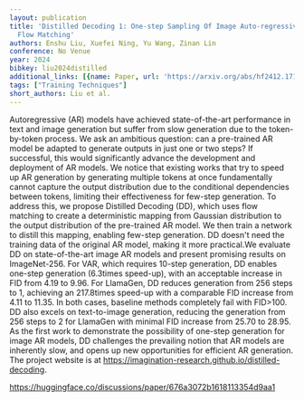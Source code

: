 ```yaml
---
layout: publication
title: 'Distilled Decoding 1: One-step Sampling Of Image Auto-regressive Models With
  Flow Matching'
authors: Enshu Liu, Xuefei Ning, Yu Wang, Zinan Lin
conference: No Venue
year: 2024
bibkey: liu2024distilled
additional_links: [{name: Paper, url: 'https://arxiv.org/abs/hf2412.17153'}]
tags: ["Training Techniques"]
short_authors: Liu et al.
---
```

Autoregressive (AR) models have achieved state-of-the-art performance in text and image generation but suffer from slow generation due to the token-by-token process. We ask an ambitious question: can a pre-trained AR model be adapted to generate outputs in just one or two steps? If successful, this would significantly advance the development and deployment of AR models. We notice that existing works that try to speed up AR generation by generating multiple tokens at once fundamentally cannot capture the output distribution due to the conditional dependencies between tokens, limiting their effectiveness for few-step generation. To address this, we propose Distilled Decoding (DD), which uses flow matching to create a deterministic mapping from Gaussian distribution to the output distribution of the pre-trained AR model. We then train a network to distill this mapping, enabling few-step generation. DD doesn't need the training data of the original AR model, making it more practical.We evaluate DD on state-of-the-art image AR models and present promising results on ImageNet-256. For VAR, which requires 10-step generation, DD enables one-step generation (6.3times speed-up), with an acceptable increase in FID from 4.19 to 9.96. For LlamaGen, DD reduces generation from 256 steps to 1, achieving an 217.8times speed-up with a comparable FID increase from 4.11 to 11.35. In both cases, baseline methods completely fail with FID>100. DD also excels on text-to-image generation, reducing the generation from 256 steps to 2 for LlamaGen with minimal FID increase from 25.70 to 28.95. As the first work to demonstrate the possibility of one-step generation for image AR models, DD challenges the prevailing notion that AR models are inherently slow, and opens up new opportunities for efficient AR generation. The project website is at https://imagination-research.github.io/distilled-decoding.

https://huggingface.co/discussions/paper/676a3072b1618113354d9aa1
